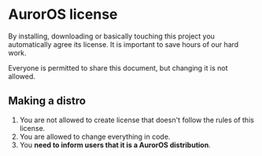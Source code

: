 # AurorOS license

By installing, downloading or basically touching this project you automatically agree its license. It is important to save hours of our hard work.

Everyone is permitted to share this document, but changing it is not allowed.

## Making a distro

1. You are not allowed to create license that doesn't follow the rules of this license.
2. You are allowed to change everything in code.
3. You **need to inform users that it is a AurorOS distribution**.

